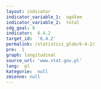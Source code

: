 ```yaml
---
layout: indicator
indicator_variable_1:  ogółem
indicator_variable_2:  total
sdg_goal: 6
indicator:  6.4.2
target_id:  '6.4.2'
permalink: /statistics_glob/6-4-2/
pre:  1
graph: longitudinal
source_url: 'www.stat.gov.pl'
lang:  pl
kategorie:  null
zmienne: null
---
```

